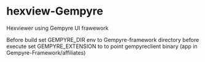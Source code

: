 # hexview-Gempyre
Hexviewer using Gempyre UI frawework

Before build set 
GEMPYRE_DIR env to Gempyre-framework directory
before execute set GEMPYRE_EXTENSION to to point gempyreclient binary (app in Gempyre-Framework/affiliates)


